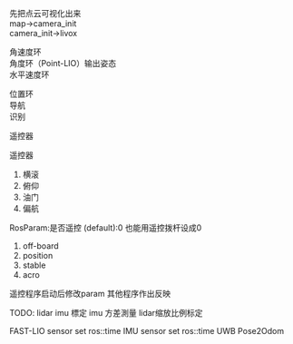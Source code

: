 先把点云可视化出来  
map->camera_init  
camera_init->livox  

角速度环  
角度环（Point-LIO）输出姿态  
水平速度环

位置环  
导航  
识别

遥控器


遥控器  
1. 横滚
2. 俯仰
3. 油门
4. 偏航

RosParam:是否遥控
(default):0 也能用遥控拨杆设成0
1. off-board
2. position
3. stable
4. acro

遥控程序启动后修改param
其他程序作出反映

TODO:
    lidar imu 標定
    imu 方差測量
    lidar缩放比例标定

FAST-LIO sensor set ros::time
IMU sensor set ros::time 
UWB Pose2Odom